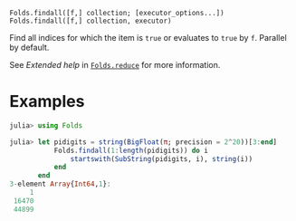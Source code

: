     Folds.findall([f,] collection; [executor_options...])
    Folds.findall([f,] collection, executor)

Find all indices for which the item is `true` or evaluates to `true` by `f`.
Parallel by default.

See _Extended help_ in [`Folds.reduce`](@ref) for more information.

# Examples

```julia
julia> using Folds

julia> let pidigits = string(BigFloat(π; precision = 2^20))[3:end]
           Folds.findall(1:length(pidigits)) do i
               startswith(SubString(pidigits, i), string(i))
           end
       end
3-element Array{Int64,1}:
     1
 16470
 44899
```
